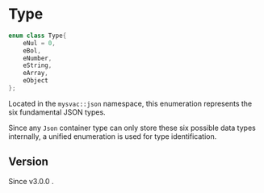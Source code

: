 # **Type**

```cpp
enum class Type{
    eNul = 0,
    eBol,    
    eNumber,  
    eString,  
    eArray,   
    eObject   
};
```

Located in the `mysvac::json` namespace, this enumeration represents the six fundamental JSON types.

Since any `Json` container type can only store these six possible data types internally, a unified enumeration is used for type identification.

## Version

Since v3.0.0 .
